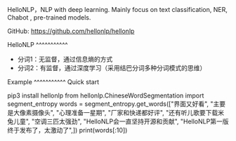 HelloNLP，NLP with deep learning. Mainly focus on text classification, NER, Chabot , pre-trained models.

GitHub: https://github.com/hellonlp/hellonlp



HelloNLP
^^^^^^^^^^^                     
 - 分词1：无监督，通过信息熵的方式
 - 分词2：有监督，通过深度学习（采用结巴分词多种分词模式的思维）




Example
^^^^^^^^^^^
Quick start

>>>
pip3 install hellonlp
from hellonlp.ChineseWordSegmentation import segment_entropy
words = segment_entropy.get_words(["界面又好看",
                            "主要是大像素摄像头",
                            "心理准备一星期",
                            "厂家和快递都好评",
                            "还有听儿歌要下载米兔儿童",
                            "空调三匹太强劲",
                            "HelloNLP会一直坚持开源和贡献",
			    "HelloNLP第一版终于发布了，太激动了",])
print(words[:10])
